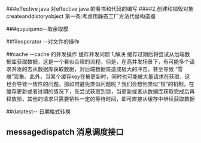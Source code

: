 ###effective java
对effective java 的看书和代码的编写
####2,创建和销毁对象
createanddistoryobject
第一条:考虑用静态工厂方法代替构造器

###quyuqumo--取余取模

##fileoperator --对文件的操作

##cache --cache 的并发操作
缓存并发问题
1,解决
缓存过期后将尝试从后端数据库获取数据，这是一个看似合理的流程。但是，在高并发场景下，有可能多个请求并发的去从数据库获取数据，对后端数据库造成极大的冲击，甚至导致 “雪崩”现象。此外，当某个缓存key在被更新时，同时也可能被大量请求在获取，这也会导致一致性的问题。那如何避免类似问题呢？我们会想到类似“锁”的机制，在缓存更新或者过期的情况下，先尝试获取到锁，当更新或者从数据库获取完成后再释放锁，其他的请求只需要牺牲一定的等待时间，即可直接从缓存中继续获取数据

##datatest-- 日期格式转换

## messagedispatch 消息调度接口


